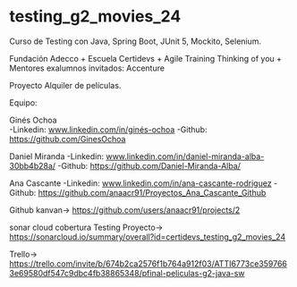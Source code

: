 # testing_g2_movies_24
Curso de Testing con Java, Spring Boot, JUnit 5, Mockito, Selenium. 

Fundación Adecco + Escuela Certidevs + Agile Training Thinking of you + Mentores exalumnos invitados: Accenture

Proyecto Alquiler de películas.

Equipo: 

Ginés Ochoa       
        -Linkedin: www.linkedin.com/in/ginés-ochoa
        -Github: https://github.com/GinesOchoa
        
Daniel Miranda 
-Linkedin: www.linkedin.com/in/daniel-miranda-alba-30bb4b28a/         -Github: https://github.com/Daniel-Miranda-Alba/ 
       
Ana Cascante 
-Linkedin: www.linkedin.com/in/ana-cascante-rodriguez          -Github: https://github.com/anaacr91/Proyectos_Ana_Cascante_Github

Github kanvan-> https://github.com/users/anaacr91/projects/2

sonar cloud cobertura Testing Proyecto-> https://sonarcloud.io/summary/overall?id=certidevs_testing_g2_movies_24

Trello-> https://trello.com/invite/b/674b2ca2576f1b764a912f03/ATTI6773ce3597663e69580df547c9dbc4fb38865348/pfinal-peliculas-g2-java-sw





